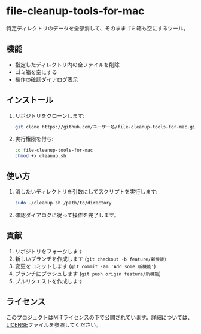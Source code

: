 # file-cleanup-tools-for-mac

特定ディレクトリのデータを全部消して、そのままゴミ箱も空にするツール。

## 機能

- 指定したディレクトリ内の全ファイルを削除
- ゴミ箱を空にする
- 操作の確認ダイアログ表示

## インストール

1. リポジトリをクローンします:
    ```sh
    git clone https://github.com/ユーザー名/file-cleanup-tools-for-mac.git
    ```
2. 実行権限を付与:
    ```sh
    cd file-cleanup-tools-for-mac
    chmod +x cleanup.sh
    ```

## 使い方

1. 消したいディレクトリを引数にしてスクリプトを実行します:
    ``` bash
    sudo ./cleanup.sh /path/to/directory
    ```
2. 確認ダイアログに従って操作を完了します。

## 貢献

1. リポジトリをフォークします
2. 新しいブランチを作成します (`git checkout -b feature/新機能`)
3. 変更をコミットします (`git commit -am 'Add some 新機能'`)
4. ブランチにプッシュします (`git push origin feature/新機能`)
5. プルリクエストを作成します

## ライセンス

このプロジェクトはMITライセンスの下で公開されています。詳細については、[LICENSE](http://_vscodecontentref_/0)ファイルを参照してください。
